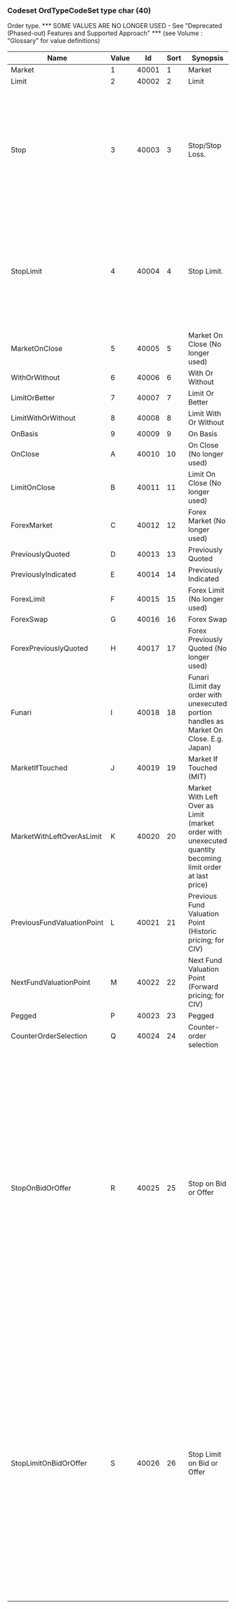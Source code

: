 ### Codeset OrdTypeCodeSet type char (40)

Order type. *** SOME VALUES ARE NO LONGER USED - See "Deprecated (Phased-out) Features and Supported Approach" *** (see Volume : "Glossary" for value definitions)

| Name                       | Value | Id    | Sort | Synopsis                                                                                                  | Elaboration                                                                                                                               |
|----------------------------|-------|-------|------|-----------------------------------------------------------------------------------------------------------|-------------------------------------------------------------------------------------------------------------------------------|
| Market                     | 1     | 40001 | 1    | Market                                                                                                    |                                                                                                                                |
| Limit                      | 2     | 40002 | 2    | Limit                                                                                                     |                                                                                                                                |
| Stop                       | 3     | 40003 | 3    | Stop/Stop Loss.                                                                                           | A stop order that is triggered as a result of a trade in the market at which point the stopped order becomes a market order.                                                                                                                               |
| StopLimit                  | 4     | 40004 | 4    | Stop Limit.                                                                                               | A stop limit order that is triggered as a result of a trade in the market at which point the stopped order becomes a limit order.                                                                                                                               |
| MarketOnClose              | 5     | 40005 | 5    | Market On Close (No longer used)                                                                          |                                                                                                                                |
| WithOrWithout              | 6     | 40006 | 6    | With Or Without                                                                                           |                                                                                                                                |
| LimitOrBetter              | 7     | 40007 | 7    | Limit Or Better                                                                                           |                                                                                                                                |
| LimitWithOrWithout         | 8     | 40008 | 8    | Limit With Or Without                                                                                     |                                                                                                                                |
| OnBasis                    | 9     | 40009 | 9    | On Basis                                                                                                  |                                                                                                                                |
| OnClose                    | A     | 40010 | 10   | On Close (No longer used)                                                                                 |                                                                                                                                |
| LimitOnClose               | B     | 40011 | 11   | Limit On Close (No longer used)                                                                           |                                                                                                                                |
| ForexMarket                | C     | 40012 | 12   | Forex Market (No longer used)                                                                             |                                                                                                                                |
| PreviouslyQuoted           | D     | 40013 | 13   | Previously Quoted                                                                                         |                                                                                                                                |
| PreviouslyIndicated        | E     | 40014 | 14   | Previously Indicated                                                                                      |                                                                                                                                |
| ForexLimit                 | F     | 40015 | 15   | Forex Limit (No longer used)                                                                              |                                                                                                                                |
| ForexSwap                  | G     | 40016 | 16   | Forex Swap                                                                                                |                                                                                                                                |
| ForexPreviouslyQuoted      | H     | 40017 | 17   | Forex Previously Quoted (No longer used)                                                                  |                                                                                                                                |
| Funari                     | I     | 40018 | 18   | Funari (Limit day order with unexecuted portion handles as Market On Close. E.g. Japan)                   |                                                                                                                                |
| MarketIfTouched            | J     | 40019 | 19   | Market If Touched (MIT)                                                                                   |                                                                                                                                |
| MarketWithLeftOverAsLimit  | K     | 40020 | 20   | Market With Left Over as Limit (market order with unexecuted quantity becoming limit order at last price) |                                                                                                                                |
| PreviousFundValuationPoint | L     | 40021 | 21   | Previous Fund Valuation Point (Historic pricing; for CIV)                                                 |                                                                                                                                |
| NextFundValuationPoint     | M     | 40022 | 22   | Next Fund Valuation Point (Forward pricing; for CIV)                                                      |                                                                                                                                |
| Pegged                     | P     | 40023 | 23   | Pegged                                                                                                    |                                                                                                                                |
| CounterOrderSelection      | Q     | 40024 | 24   | Counter-order selection                                                                                   |                                                                                                                                |
| StopOnBidOrOffer           | R     | 40025 | 25   | Stop on Bid or Offer                                                                                      | A stop order that is triggered by a bid or offer price movement (quote) at which point the stopped order becomes a market order, also known as "stop on quote" in some markets (e.g. US markets). In the US equities market it is common to trigger a stop off the National Best Bid or Offer (NBBO).      |
| StopLimitOnBidOrOffer      | S     | 40026 | 26   | Stop Limit on Bid or Offer                                                                                | A stop order that is triggered by a bid or offer price movement (quote) at which point the stopped order becomes a limit order, also known as "stop limit on quote" in some markets (e.g. US markets). In the US equities market it is common to trigger a stop off the National Best Bid or Offer (NBBO). |

